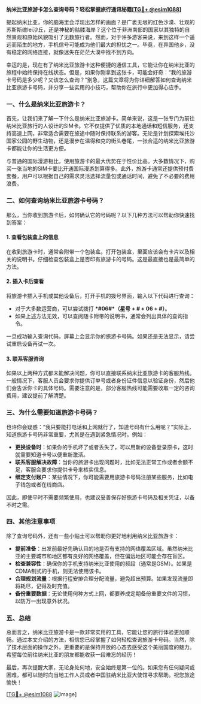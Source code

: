 **纳米比亚旅游卡怎么查询号码？轻松掌握旅行通讯秘籍[[TG💪+ @esim1088](https://t.me/s/esim1088)]**

提起纳米比亚，你的脑海里会浮现出怎样的画面？是广袤无垠的红色沙漠、壮观的苏斯斯维lei沙丘，还是神秘的骷髅海岸？这个位于非洲南部的国家以其独特的自然景观和原始风貌吸引了无数旅行者。然而，对于许多游客来说，来到这样一个遥远而陌生的地方，手机信号可能成为他们最大的担忧之一。毕竟，在异国他乡，没有稳定的网络连接，就像迷失在茫茫大漠中找不到方向。

幸运的是，现在有了纳米比亚旅游卡这种便捷的通信工具，它能让你在纳米比亚的旅程中始终保持在线状态。但是，如果你刚拿到这张卡，可能会好奇：“我的旅游卡号码是多少呢？又该怎么查询？”别急，这篇文章将为你详细解答如何查询纳米比亚旅游卡号码，并分享一些实用的小技巧，帮助你在旅行中更加得心应手。

### **一、什么是纳米比亚旅游卡？**

首先，让我们来了解一下什么是纳米比亚旅游卡。简单来说，这是一张专门为前往纳米比亚旅行的人设计的SIM卡。它不仅提供了优质的本地通话和短信服务，还支持高速上网，非常适合需要在旅途中随时保持联系的游客。无论是计划探索埃托沙国家公园的野生动物，还是漫步在温得和克的街头巷尾，一张合适的纳米比亚旅游卡都能让你的生活更方便。

与普通的国际漫游相比，使用旅游卡的最大优势在于性价比高。大多数情况下，购买一张当地的SIM卡要比开通国际漫游划算得多。此外，旅游卡通常还提供预付费套餐，用户可以根据自己的需求灵活选择流量包或通话时间，避免了不必要的费用浪费。

### **二、如何查询纳米比亚旅游卡号码？**

那么，当你收到旅游卡后，如何确认它的号码呢？以下几种方法可以帮助你快速找到答案：

#### **1. 查看包装盒上的信息**
在收到旅游卡时，通常会附带一个包装盒。打开包装盒，里面应该会有卡片以及相关的说明书。仔细检查包装盒上是否印有旅游卡的号码。这是最直接也是最简单的方法。

#### **2. 插入卡后查看**
将旅游卡插入手机或其他设备后，打开手机的拨号界面，输入以下代码进行查询：
- 对于大多数运营商，可以尝试拨打 **\*#06#\*（星号 + # + 06 + #）**。
- 如果上述方法无效，可以查阅随卡附带的说明书，通常会列出具体的查询指令。

一旦成功输入查询代码，屏幕上会显示你的旅游卡号码。如果还是无法显示，请尝试重启设备再试一次。

#### **3. 联系客服咨询**
如果以上两种方式都未能解决问题，你可以直接联系纳米比亚旅游卡的客服热线。一般情况下，客服人员会要求你提供订单号或者身份证件信息以验证身份，然后他们会告诉你卡的具体号码。需要注意的是，部分客服热线可能需要收取一定的咨询费用，建议提前了解清楚。

### **三、为什么需要知道旅游卡号码？**

也许你会疑惑：“我只要能打电话和上网就行了，知道号码有什么用呢？”实际上，知道旅游卡号码非常重要，尤其是在遇到紧急情况时。例如：

- **更换设备时**：如果你的手机坏了或者丢失了，可以用新的设备登录原卡，这时就需要知道卡号以便重新激活。
- **联系客服解决故障**：当你的旅游卡出现问题时，比如无法正常工作或者余额不足，客服会要求你提供卡号来核实信息。
- **绑定支付账户**：某些情况下，你可能需要用旅游卡号码注册某些服务，比如电子钱包或者在线商店。

因此，即使平时不需要频繁使用，也建议妥善保存好旅游卡号码及相关凭证，以备不时之需。

### **四、其他注意事项**

除了查询号码外，还有一些小贴士可以帮助你更好地利用纳米比亚旅游卡：

- **提前准备**：出发前最好先确认目的地是否有支持的网络覆盖区域。虽然纳米比亚的主要城市和地区都有良好的网络覆盖，但在偏远地区可能会存在盲区。
- **检查兼容性**：确保你的手机支持纳米比亚使用的频段（通常是GSM）。如果是CDMA制式的手机，则无法使用该卡。
- **合理规划流量**：根据行程安排合理分配流量，避免超出预算。如果发现流量即将耗尽，记得及时充值。
- **备份重要数据**：无论使用何种方式上网，都要养成定期备份重要文件的习惯，以防万一出现意外状况。

### **五、总结**

总而言之，纳米比亚旅游卡是一款非常实用的工具，它能让您的旅行体验更加顺畅。通过本文介绍的方法，相信您已经掌握了如何轻松查询旅游卡号码。当然，除了技术层面的操作之外，更重要的是保持开放的心态去感受这个美丽国度的魅力。希望每位前往纳米比亚的朋友都能收获一段难忘的经历！

最后，再次提醒大家，无论身处何地，安全始终是第一位的。如果您有任何疑问或困难，都可以随时向当地工作人员或者中国驻纳米比亚大使馆寻求帮助。祝您旅途愉快！

[[TG💪+ @esim1088](https://t.me/s/esim1088) ![Image](https://i.postimg.cc/4NQfJmqS/Snipaste-2025-05-13-00-14-12.png)]